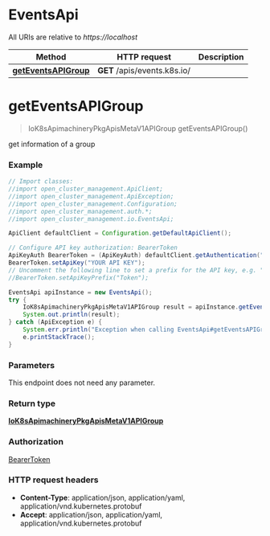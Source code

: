 # EventsApi

All URIs are relative to *https://localhost*

Method | HTTP request | Description
------------- | ------------- | -------------
[**getEventsAPIGroup**](EventsApi.md#getEventsAPIGroup) | **GET** /apis/events.k8s.io/ | 


<a name="getEventsAPIGroup"></a>
# **getEventsAPIGroup**
> IoK8sApimachineryPkgApisMetaV1APIGroup getEventsAPIGroup()



get information of a group

### Example
```java
// Import classes:
//import open_cluster_management.ApiClient;
//import open_cluster_management.ApiException;
//import open_cluster_management.Configuration;
//import open_cluster_management.auth.*;
//import open_cluster_management.io.EventsApi;

ApiClient defaultClient = Configuration.getDefaultApiClient();

// Configure API key authorization: BearerToken
ApiKeyAuth BearerToken = (ApiKeyAuth) defaultClient.getAuthentication("BearerToken");
BearerToken.setApiKey("YOUR API KEY");
// Uncomment the following line to set a prefix for the API key, e.g. "Token" (defaults to null)
//BearerToken.setApiKeyPrefix("Token");

EventsApi apiInstance = new EventsApi();
try {
    IoK8sApimachineryPkgApisMetaV1APIGroup result = apiInstance.getEventsAPIGroup();
    System.out.println(result);
} catch (ApiException e) {
    System.err.println("Exception when calling EventsApi#getEventsAPIGroup");
    e.printStackTrace();
}
```

### Parameters
This endpoint does not need any parameter.

### Return type

[**IoK8sApimachineryPkgApisMetaV1APIGroup**](IoK8sApimachineryPkgApisMetaV1APIGroup.md)

### Authorization

[BearerToken](../README.md#BearerToken)

### HTTP request headers

 - **Content-Type**: application/json, application/yaml, application/vnd.kubernetes.protobuf
 - **Accept**: application/json, application/yaml, application/vnd.kubernetes.protobuf

